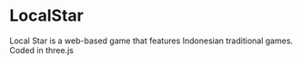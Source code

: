 # LocalStar
Local Star is a web-based game that features Indonesian traditional games. Coded in three.js
